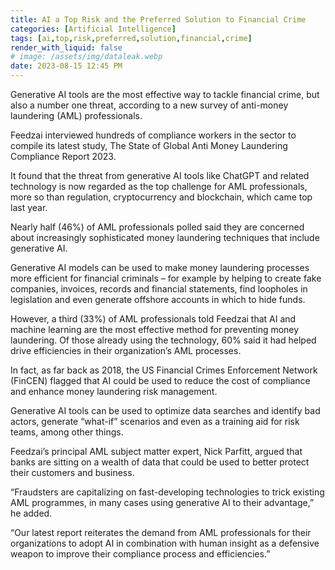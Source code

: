 ```yaml
---
title: AI a Top Risk and the Preferred Solution to Financial Crime
categories: [Artificial Intelligence]
tags: [ai,top,risk,preferred,solution,financial,crime]
render_with_liquid: false
# image: /assets/img/dataleak.webp
date: 2023-08-15 12:45 PM
---
```


Generative AI tools are the most effective way to tackle financial crime, but also a number one threat, according to a new survey of anti-money laundering (AML) professionals.

Feedzai interviewed hundreds of compliance workers in the sector to compile its latest study, The State of Global Anti Money Laundering Compliance Report 2023.

It found that the threat from generative AI tools like ChatGPT and related technology is now regarded as the top challenge for AML professionals, more so than regulation, cryptocurrency and blockchain, which came top last year.

Nearly half (46%) of AML professionals polled said they are concerned about increasingly sophisticated money laundering techniques that include generative AI.

Generative AI models can be used to make money laundering processes more efficient for financial criminals – for example by helping to create fake companies, invoices, records and financial statements, find loopholes in legislation and even generate offshore accounts in which to hide funds.

However, a third (33%) of AML professionals told Feedzai that AI and machine learning are the most effective method for preventing money laundering. Of those already using the technology, 60% said it had helped drive efficiencies in their organization’s AML processes.

In fact, as far back as 2018, the US Financial Crimes Enforcement Network (FinCEN) flagged that AI could be used to reduce the cost of compliance and enhance money laundering risk management.

Generative AI tools can be used to optimize data searches and identify bad actors, generate “what-if” scenarios and even as a training aid for risk teams, among other things.

Feedzai’s principal AML subject matter expert, Nick Parfitt, argued that banks are sitting on a wealth of data that could be used to better protect their customers and business.

“Fraudsters are capitalizing on fast-developing technologies to trick existing AML programmes, in many cases using generative AI to their advantage,” he added.

“Our latest report reiterates the demand from AML professionals for their organizations to adopt AI in combination with human insight as a defensive weapon to improve their compliance process and efficiencies.”